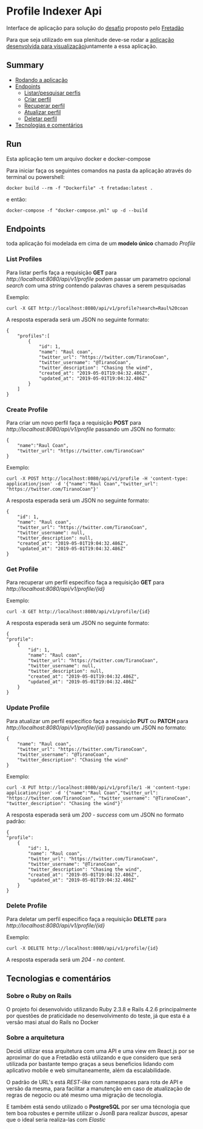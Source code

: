 # Profile Indexer Api
Interface de aplicação para solução do [desafio](https://github.com/Fretadao/challenge/tree/master/fullstack/indexer) proposto pelo [Fretadão](https://fretadao.com/)

Para que seja utilizado em sua plenitude deve-se rodar a [aplicação desenvolvida para visualização](#)juntamente a essa aplicação. 

## Summary
 - [Rodando a aplicação](#run)
 - [Endpoints](#endpoints)
    - [Listar/pesquisar perfis](#list-profiles)
    - [Criar perfil](#create-profile)
    - [Recuperar perfil](#get-profile)
    - [Atualizar perfil](#update-profile)
    - [Deletar perfil](#delete-profile)
- [Tecnologias e comentários](#)


## Run
Esta aplicação tem um arquivo docker e docker-compose

Para iniciar faça os seguintes comandos na pasta da aplicação através do terminal ou powershell:

```
docker build --rm -f "Dockerfile" -t fretadao:latest .
```

e então:


```
docker-compose -f "docker-compose.yml" up -d --build
```

## Endpoints
toda aplicação foi modelada em cima de um **modelo único** chamado *Profile*
### List Profiles
Para listar perfis faça a requisição **GET** para *http://localhost:8080/api/v1/profile* podem passar um parametro opcional *search* com uma *string* contendo palavras chaves a serem pesquisadas

Exemplo:
```
curl -X GET http://localhost:8080/api/v1/profile?search=Raul%20coan
```

A resposta esperada será um JSON no seguinte formato:
```
{
    "profiles":[
        {
            "id": 1,
            "name": "Raul coan",
            "twitter_url": "https://twitter.com/TiranoCoan",
            "twitter_username": "@TiranoCoan",
            "twitter_description": "Chasing the wind",
            "created_at": "2019-05-01T19:04:32.486Z",
            "updated_at": "2019-05-01T19:04:32.486Z"
        }
    ]
}
```


### Create Profile
Para criar um novo perfil faça a requisição **POST** para *http://localhost:8080/api/v1/profile* passando um JSON no formato:
```
{
    "name":"Raul Coan",
    "twitter_url": "https://twitter.com/TiranoCoan"
}
```
Exemplo:
```
curl -X POST http://localhost:8080/api/v1/profile -H 'content-type: application/json' -d '{"name":"Raul Coan","twitter_url": "https://twitter.com/TiranoCoan"}'
```

A resposta esperada será um JSON no seguinte formato:
```
{
    "id": 1,
    "name": "Raul coan",
    "twitter_url": "https://twitter.com/TiranoCoan",
    "twitter_username": null,
    "twitter_description": null,
    "created_at": "2019-05-01T19:04:32.486Z",
    "updated_at": "2019-05-01T19:04:32.486Z"
}
```

### Get Profile
Para recuperar um perfil especifico faça a requisição **GET** para *http://localhost:8080/api/v1/profile/{id}* 

Exemplo:
```
curl -X GET http://localhost:8080/api/v1/profile/{id}
```

A resposta esperada será um JSON no seguinte formato:
```
{
"profile":
    {
        "id": 1,
        "name": "Raul coan",
        "twitter_url": "https://twitter.com/TiranoCoan",
        "twitter_username": null,
        "twitter_description": null,
        "created_at": "2019-05-01T19:04:32.486Z",
        "updated_at": "2019-05-01T19:04:32.486Z"
    }
}
```

### Update Profile
Para atualizar um perfil especifico faça a requisição **PUT** ou **PATCH** para *http://localhost:8080/api/v1/profile/{id}* passando um JSON no formato:

```
{
    "name": "Raul coan",
    "twitter_url": "https://twitter.com/TiranoCoan",
    "twitter_username": "@TiranoCoan",
    "twitter_description": "Chasing the wind"
}
```
Exemplo:
```
curl -X PUT http://localhost:8080/api/v1/profile/1 -H 'content-type: application/json' -d '{"name":"Raul Coan","twitter_url": "https://twitter.com/TiranoCoan", "twitter_username": "@TiranoCoan", "twitter_description": "Chasing the wind"}'
```

A resposta esperada será um *200 - success* com um JSON no formato padrão: 
```
{
"profile":
    {
        "id": 1,
        "name": "Raul coan",
        "twitter_url": "https://twitter.com/TiranoCoan",
        "twitter_username": "@TiranoCoan",
        "twitter_description": "Chasing the wind",
        "created_at": "2019-05-01T19:04:32.486Z",
        "updated_at": "2019-05-01T19:04:32.486Z"
    }
}
```
### Delete Profile
Para deletar um perfil especifico faça a requisição **DELETE** para *http://localhost:8080/api/v1/profile/{id}*

Exemplo:
```
curl -X DELETE http://localhost:8080/api/v1/profile/{id}
```
A resposta esperada será um *204 - no content*.

## Tecnologias e comentários
### Sobre o Ruby on Rails
O projeto foi desenvolvido utilizando Ruby 2.3.8 e Rails 4.2.6 principalmente por questões de praticidade no desenvolvimento do teste, já que esta é a versão masi atual do Rails no Docker

### Sobre a arquitetura
Decidi utilizar essa arquitetura com uma API e uma view em React.js por se aproximar do que a Fretadão está utilizando e que considero que será utilizada por bastante tempo graças a seus beneficios lidando com aplicativo mobile e web simultaneamente, além da escalabilidade.

O padrão de URL's está *REST-like* com namespaces para rota de API e versão da mesma, para facilitar a manutenção em caso de atualização de regras de negocio ou até mesmo uma migração de tecnologia.

E também está sendo utilizado o **PostgreSQL** por ser uma técnologia que tem boa robustes e permite utilizar o JsonB para realizar *buscas*, apesar que o ideal seria realiza-las com *Elastic*
